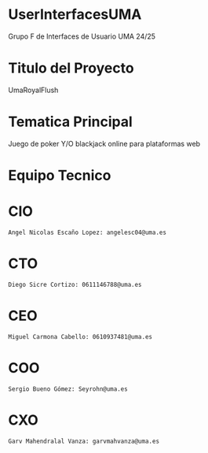 # UserInterfacesUMA
Grupo F de Interfaces de Usuario UMA 24/25
# Titulo del Proyecto
UmaRoyalFlush
# Tematica Principal
Juego de poker Y/O blackjack online para plataformas web
# Equipo Tecnico
  # CIO
    Angel Nicolas Escaño Lopez: angelesc04@uma.es
  # CTO
    Diego Sicre Cortizo: 0611146788@uma.es
  # CEO
    Miguel Carmona Cabello: 0610937481@uma.es
  # COO
    Sergio Bueno Gómez: Seyrohn@uma.es
  # CXO
    Garv Mahendralal Vanza: garvmahvanza@uma.es
